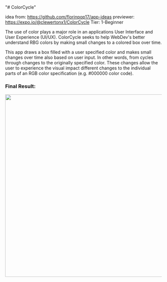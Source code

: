 "# ColorCycle" 

idea from: https://github.com/florinpop17/app-ideas
previewer: https://expo.io/@clewertonx1/ColorCycle
Tier: 1-Beginner

The use of color plays a major role in an applications User Interface and User Experience (UI/UX). ColorCycle seeks to help WebDev's better understand RBG colors by making small changes to a colored box over time.

This app draws a box filled with a user specified color and makes small changes over time also based on user input. In other words, from cycles through changes to the originally specified color. These changes allow the user to experience the visual impact different changes to the individual parts of an RGB color specification (e.g. #000000 color code).

### Final Result:

<img src="https://user-images.githubusercontent.com/48888681/79899026-85459980-83e2-11ea-8742-308abf4be4af.gif" widht="270" height="585">
